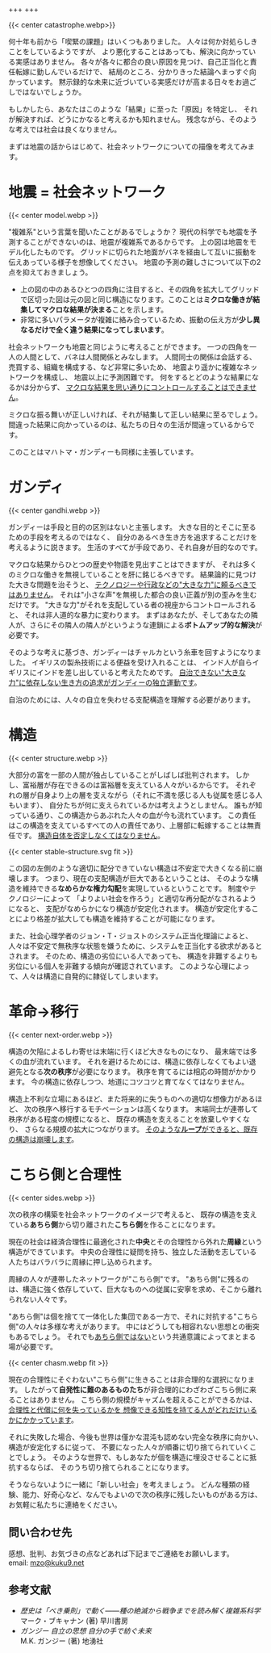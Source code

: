 +++
+++

{{< center catastrophe.webp>}}

何十年も前から「喫緊の課題」はいくつもありました。
人々は何か対処らしきことをしているようですが、
より悪化することはあっても、解決に向かっている実感はありません。
各々が各々に都合の良い原因を見つけ、自己正当化と責任転嫁に勤しんでいるだけで、
結局のところ、分かりきった結論へまっすぐ向かっています。
黙示録的な未来に近づいている実感だけが高まる日々をお過ごしではないでしょうか。

もしかしたら、あなたはこのような「結果」に至った「原因」を特定し、
それが解決すれば、どうにかなると考えるかも知れません。
残念ながら、そのような考えでは社会は良くなりません。

まずは地震の話からはじめて、社会ネットワークについての描像を考えてみます。

# 地震 = 社会ネットワーク
{{< center model.webp >}}

"複雑系"という言葉を聞いたことがあるでしょうか？
現代の科学でも地震を予測することができないのは、地震が複雑系であるからです。
上の図は地震をモデル化したものです。
グリッドに切られた地面がバネを経由して互いに振動を伝えあっている様子を想像してください。
地震の予測の難しさについて以下の2点を抑えておきましょう。

- 上の図の中のあるひとつの四角に注目すると、その四角を拡大してグリッドで区切った図は元の図と同じ構造になります。このことは**ミクロな働きが結集してマクロな結果が決まる**ことを示します。
- 非常に多いパラメータが複雑に絡み合っているため、振動の伝え方が**少し異なるだけで全く違う結果になってしまいます**。

社会ネットワークも地震と同じように考えることができます。
一つの四角を一人の人間として、バネは人間関係とみなします。
人間同士の関係は会話する、売買する、組織を構成する、など非常に多いため、
地震より遥かに複雑なネットワークを構成し、
地震以上に予測困難です。
何をするとどのような結果になるかは分からず、
<ins>マクロな結果を思い通りにコントロールすることはできません</ins>。

ミクロな振る舞いが正しいければ、それが結集して正しい結果に至るでしょう。
間違った結果に向かっているのは、私たちの日々の生活が間違っているからです。

このことはマハトマ・ガンディーも同様に主張しています。

# ガンディ
{{< center gandhi.webp >}}


ガンディーは手段と目的の区別はないと主張します。
大きな目的とそこに至るための手段を考えるのではなく、
自分のあるべき生き方を追求することだけを考えるように説きます。
生活のすべてが手段であり、それ自身が目的なのです。

マクロな結果からひとつの歴史や物語を見出すことはできますが、
それは多くのミクロな働きを無視していることを肝に銘じるべきです。
結果論的に見つけた大きな問題を治そうと、
<ins>テクノロジーや行政などの"大きな力"に頼るべきではありません</ins>。
それは"小さな声"を無視した都合の良い正義が別の歪みを生むだけです。
"大きな力"がそれを支配している者の視座からコントロールされると、
それは非人道的な暴力に変わります。
まずはあなたが、そしてあなたの隣人が、さらにその隣人の隣人がというような連鎖による**ボトムアップ的な解決**が必要です。

そのような考えに基づき、ガンディーはチャルカという糸車を回すようになりました。
イギリスの製糸技術による便益を受け入れることは、
インド人が自らイギリスにインドを差し出していると考えたためです。
<ins>自治できない"大きな力"に依存しない生き方の追求がガンディーの独立運動です</ins>。

自治のためには、人々の自立を失わせる支配構造を理解する必要があります。

# 構造
{{< center structure.webp >}}

大部分の富を一部の人間が独占していることがしばしば批判されます。
しかし、富裕層が存在できるのは富裕層を支えている人々がいるからです。
それぞれの層が自身より上の層を支えながら（それに不満を感じる人も従属を感じる人もいます）、
自分たちが何に支えられているかは考えようとしません。
誰もが知っている通り、この構造からあぶれた人々の血が今も流れています。
この責任はこの構造を支えているすべての人の責任であり、上層部に転嫁することは無責任です。
<ins>構造自体を否定しなくてはなりません</ins>。

{{< center stable-structure.svg fit >}}

この図の左側のような適切に配分できていない構造は不安定で大きくなる前に崩壊します。
つまり、現在の支配構造が巨大であるということは、
そのような構造を維持できる**なめらかな権力勾配**を実現しているということです。
制度やテクノロジーによって
「よりよい社会を作ろう」と適切な再分配がなされるようになると、
支配がなめらかになり構造が安定化されます。
構造が安定化することにより格差が拡大しても構造を維持することが可能になります。

また、社会心理学者のジョン・T・ジョストのシステム正当化理論によると、
人々は不安定で無秩序な状態を嫌うために、システムを正当化する欲求があるとされます。
そのため、構造の劣位にいる人であっても、
構造を非難するよりも劣位にいる個人を非難する傾向が確認されています。
このような心理によって、人々は構造に自発的に隷従してしまいます。

# 革命→移行
{{< center next-order.webp >}}

構造の欠陥によるしわ寄せは末端に行くほど大きなものになり、
最末端では多くの血が流れています。
それを避けるためには、構造に依存しなくてもよい退避先となる**次の秩序**が必要になります。
秩序を育てるには相応の時間がかかります。
今の構造に依存しつつ、地道にコツコツと育てなくてはなりません。

構造上不利な立場にあるほど、また将来的に失うものへの適切な想像力があるほど、
次の秩序へ移行するモチベーションは高くなります。
末端同士が連帯して秩序がある程度の規模になると、
既存の構造を支えることを放棄しやすくなり、
さらなる規模の拡大につながります。
<ins>そのような**ループ**ができると、既存の構造は崩壊します</ins>。

# こちら側と合理性
{{< center sides.webp >}}

次の秩序の構築を社会ネットワークのイメージで考えると、
既存の構造を支えている**あちら側**から切り離された**こちら側**を作ることになります。

現在の社会は経済合理性に最適化された**中央**とその合理性から外れた**周縁**という構造ができています。
中央の合理性に疑問を持ち、独立した活動を志している人たちはバラバラに周縁に押し込められます。

周縁の人々が連帯したネットワークが"こちら側"です。
"あちら側"に残るのは、構造に強く依存していて、巨大なものへの従属に安寧を求め、そこから離れられない人々です。

"あちら側"は個を捨てて一体化した集団である一方で、それに対抗する"こちら側"の人々は多様な考えがあります。
中にはどうしても相容れない思想との衝突もあるでしょう。
それでも<ins>あちら側ではない</ins>という共通意識によってまとまる場が必要です。

{{< center chasm.webp fit >}}


現在の合理性にそぐわない"こちら側"に生きることは非合理的な選択になります。
したがって**自発性に難のあるものたち**が非合理的にわざわざこちら側に来ることはありません。
こちら側の規模がキャズムを超えることができるかは、
<ins>合理性と代償に何を失っているかを
想像できる知性を持てる人がどれだけいるかにかかっています</ins>。

それに失敗した場合、今後も世界は僅かな混沌も認めない完全な秩序に向かい、
構造が安定化するに従って、
不要になった人々が順番に切り捨てられていくことでしょう。
そのような世界で、もしあなたが個を構造に埋没させることに抵抗するならば、
そのうち切り捨てられることになります。

そうならないように一緒に「新しい社会」を考えましょう。
どんな種類の経験、能力、好奇心など、なんでもよいので次の秩序に残したいものがある方は、
お気軽に私たちに連絡をください。

## 問い合わせ先
感想、批判、お気づきの点などあれば下記までご連絡をお願いします。  
email: <a href="mailto:mzo@kuku9.net">mzo@kuku9.net</a>

## 参考文献
- *歴史は「べき乗則」で動く――種の絶滅から戦争までを読み解く複雑系科学*  
   マーク・ブキャナン (著) 早川書房
- *ガンジー 自立の思想 自分の手で紡ぐ未来*  
   M.K. ガンジー (著) 地湧社
